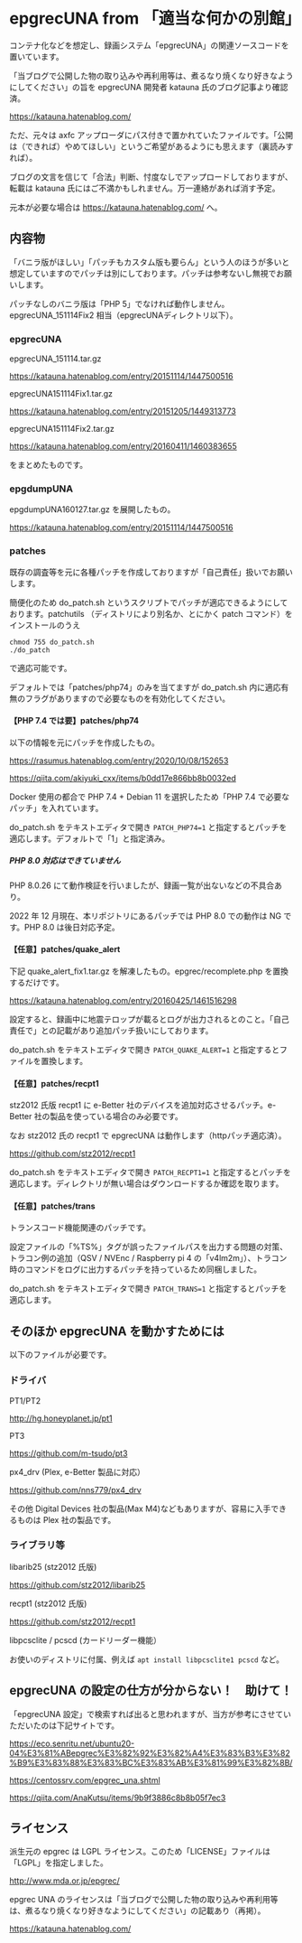 # epgrecUNA from 「適当な何かの別館」

コンテナ化などを想定し、録画システム「epgrecUNA」の関連ソースコードを置いています。

「当ブログで公開した物の取り込みや再利用等は、煮るなり焼くなり好きなようにしてください」の旨を epgrecUNA 開発者 katauna 氏のブログ記事より確認済。

https://katauna.hatenablog.com/

ただ、元々は axfc アップローダにパス付きで置かれていたファイルです。「公開は（できれば）やめてほしい」というご希望があるようにも思えます（裏読みすれば）。

ブログの文言を信じて「合法」判断、忖度なしでアップロードしておりますが、転載は katauna 氏にはご不満かもしれません。万一連絡があれば消す予定。

元本が必要な場合は https://katauna.hatenablog.com/ へ。

## 内容物

「バニラ版がほしい」「パッチもカスタム版も要らん」という人のほうが多いと想定していますのでパッチは別にしております。パッチは参考ないし無視でお願いします。

パッチなしのバニラ版は「PHP 5」でなければ動作しません。epgrecUNA_151114Fix2 相当（epgrecUNAディレクトリ以下）。

### epgrecUNA

epgrecUNA_151114.tar.gz

https://katauna.hatenablog.com/entry/20151114/1447500516

epgrecUNA151114Fix1.tar.gz

https://katauna.hatenablog.com/entry/20151205/1449313773

epgrecUNA151114Fix2.tar.gz

https://katauna.hatenablog.com/entry/20160411/1460383655

をまとめたものです。

### epgdumpUNA

epgdumpUNA160127.tar.gz を展開したもの。

https://katauna.hatenablog.com/entry/20151114/1447500516

### patches

既存の調査等を元に各種パッチを作成しておりますが「自己責任」扱いでお願いします。

簡便化のため do_patch.sh というスクリプトでパッチが適応できるようにしております。patchutils （ディストリにより別名か、とにかく patch コマンド）をインストールのうえ

```
chmod 755 do_patch.sh
./do_patch
```

で適応可能です。

デフォルトでは「patches/php74」のみを当てますが do_patch.sh 内に適応有無のフラグがありますので必要なものを有効化してください。

#### 【PHP 7.4 では要】patches/php74

以下の情報を元にパッチを作成したもの。

https://rasumus.hatenablog.com/entry/2020/10/08/152653

https://qiita.com/akiyuki_cxx/items/b0dd17e866bb8b0032ed

Docker 使用の都合で PHP 7.4 + Debian 11 を選択したため「PHP 7.4 で必要なパッチ」を入れています。

do_patch.sh をテキストエディタで開き `PATCH_PHP74=1` と指定するとパッチを適応します。デフォルトで「1」と指定済み。

##### PHP 8.0 対応はできていません

PHP 8.0.26 にて動作検証を行いましたが、録画一覧が出ないなどの不具合あり。

2022 年 12 月現在、本リポジトリにあるパッチでは PHP 8.0 での動作は NG です。PHP 8.0 は後日対応予定。

#### 【任意】patches/quake_alert 

下記 quake_alert_fix1.tar.gz を解凍したもの。epgrec/recomplete.php を置換するだけです。

https://katauna.hatenablog.com/entry/20160425/1461516298

設定すると、録画中に地震テロップが載るとログが出力されるとのこと。「自己責任で」との記載があり追加パッチ扱いにしております。

do_patch.sh をテキストエディタで開き `PATCH_QUAKE_ALERT=1` と指定するとファイルを置換します。

#### 【任意】patches/recpt1

stz2012 氏版 recpt1 に e-Better 社のデバイスを追加対応させるパッチ。e-Better 社の製品を使っている場合のみ必要です。 

なお stz2012 氏の recpt1 で epgrecUNA は動作します（httpパッチ適応済）。

https://github.com/stz2012/recpt1

do_patch.sh をテキストエディタで開き `PATCH_RECPT1=1` と指定するとパッチを適応します。ディレクトリが無い場合はダウンロードするか確認を取ります。

#### 【任意】patches/trans

トランスコード機能関連のパッチです。

設定ファイルの「%TS%」タグが誤ったファイルパスを出力する問題の対策、トラコン例の追加（QSV / NVEnc / Raspberry pi 4 の「v4lm2m」）、トラコン時のコマンドをログに出力するパッチを持っているため同梱しました。

do_patch.sh をテキストエディタで開き `PATCH_TRANS=1` と指定するとパッチを適応します。

## そのほか epgrecUNA を動かすためには

以下のファイルが必要です。

### ドライバ

PT1/PT2

http://hg.honeyplanet.jp/pt1

PT3

https://github.com/m-tsudo/pt3

px4_drv (Plex, e-Better 製品に対応）

https://github.com/nns779/px4_drv

その他 Digital Devices 社の製品(Max M4)などもありますが、容易に入手できるものは Plex 社の製品です。

### ライブラリ等

libarib25 (stz2012 氏版)

https://github.com/stz2012/libarib25

recpt1 (stz2012 氏版)

https://github.com/stz2012/recpt1

libpcsclite / pcscd (カードリーダー機能）

お使いのディストリに付属、例えば `apt install libpcsclite1 pcscd` など。

## epgrecUNA の設定の仕方が分からない！　助けて！

「epgrecUNA 設定」で検索すれば出ると思われますが、当方が参考にさせていただいたのは下記サイトです。

https://eco.senritu.net/ubuntu20-04%E3%81%ABepgrec%E3%82%92%E3%82%A4%E3%83%B3%E3%82%B9%E3%83%88%E3%83%BC%E3%83%AB%E3%81%99%E3%82%8B/

https://centossrv.com/epgrec_una.shtml

https://qiita.com/AnaKutsu/items/9b9f3886c8b8b05f7ec3

## ライセンス

派生元の epgrec は LGPL ライセンス。このため「LICENSE」ファイルは「LGPL」を指定しました。

http://www.mda.or.jp/epgrec/

epgrec UNA のライセンスは「当ブログで公開した物の取り込みや再利用等は、煮るなり焼くなり好きなようにしてください」の記載あり（再掲）。

https://katauna.hatenablog.com/
